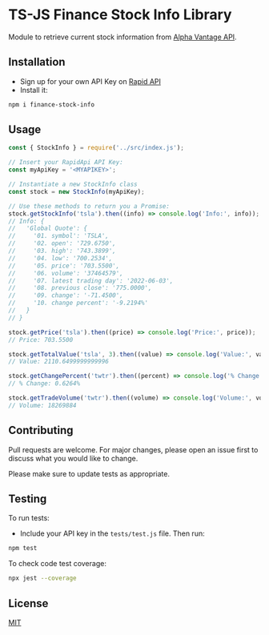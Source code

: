 # TS-JS Finance Stock Info Library

Module to retrieve current stock information from [Alpha Vantage API](https://rapidapi.com/alphavantage/api/alpha-vantage/).

## Installation

- Sign up for your own API Key on [Rapid API](https://rapidapi.com/)
- Install it:

```bash
npm i finance-stock-info
```

## Usage

```ts
const { StockInfo } = require('../src/index.js');

// Insert your RapidApi API Key:
const myApiKey = '<MYAPIKEY>';

// Instantiate a new StockInfo class
const stock = new StockInfo(myApiKey);

// Use these methods to return you a Promise:
stock.getStockInfo('tsla').then((info) => console.log('Info:', info));
// Info: {
//   'Global Quote': {
//     '01. symbol': 'TSLA',
//     '02. open': '729.6750',
//     '03. high': '743.3899',
//     '04. low': '700.2534',
//     '05. price': '703.5500',
//     '06. volume': '37464579',
//     '07. latest trading day': '2022-06-03',
//     '08. previous close': '775.0000',
//     '09. change': '-71.4500',
//     '10. change percent': '-9.2194%'
//   }
// }

stock.getPrice('tsla').then((price) => console.log('Price:', price));
// Price: 703.5500

stock.getTotalValue('tsla', 3).then((value) => console.log('Value:', value));
// Value: 2110.6499999999996

stock.getChangePercent('twtr').then((percent) => console.log('% Change:', percent));
// % Change: 0.6264%

stock.getTradeVolume('twtr').then((volume) => console.log('Volume:', volume));
// Volume: 18269884
```

## Contributing

Pull requests are welcome. For major changes, please open an issue first to discuss what you would like to change.

Please make sure to update tests as appropriate.

## Testing

To run tests:

- Include your API key in the `tests/test.js` file. Then run:

```bash
npm test
```

To check code test coverage:

```bash
npx jest --coverage
```

## License

[MIT](https://choosealicense.com/licenses/mit/)
